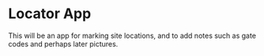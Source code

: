 # Locator App
This will be an app for marking site locations, and to add notes such as gate codes and perhaps later pictures.

